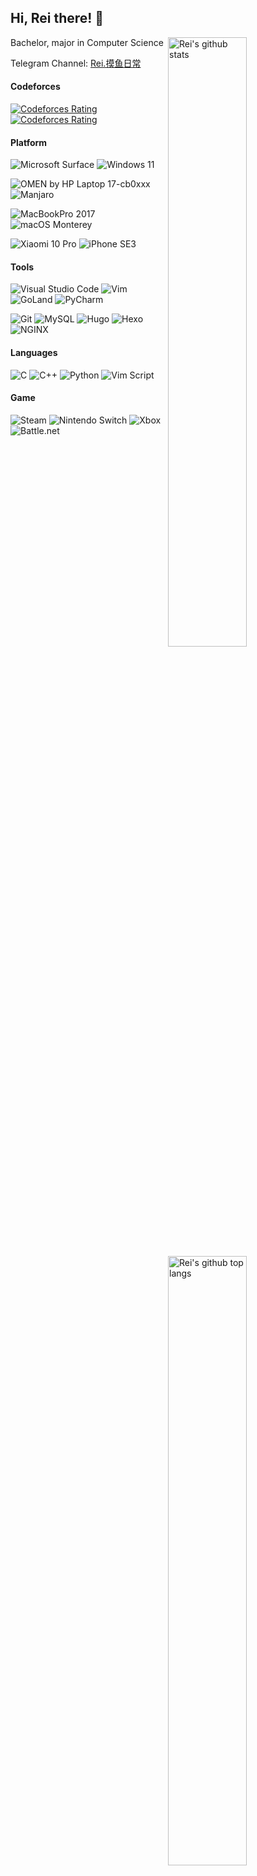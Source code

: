 ## Hi, Rei there! 👋

<img align=right alt="Rei's github stats" width="50%" src="https://github-readme-stats.vercel.app/api?username=ACRei&show_icons=true">

<img align=right alt="Rei's github top langs" width="50%" src="https://github-readme-stats.vercel.app/api/top-langs/?username=ACRei&layout=compact">

<div align=left>
  
Bachelor, major in Computer Science
  
Telegram Channel: [Rei.摸鱼日常](https://t.me/ReiOnTheLoaf)

#### Codeforces

[![Codeforces Rating](https://cfrating.baoshuo.dev/rating?username=ReiAC)](https://codeforces.com/profile/ReiAC)
[![Codeforces Rating](https://cfrating.baoshuo.dev/rating?username=ACMagic)](https://codeforces.com/profile/ACMagic)

#### Platform

![Microsoft Surface](https://img.shields.io/static/v1?style=for-the-badge&message=Surface%20Pro7&color=5E5E5E&logo=Microsoft&logoColor=FFFFFF&label=)
![Windows 11](https://img.shields.io/static/v1?style=for-the-badge&message=Windows%2011&color=0078D6&logo=Windows&logoColor=FFFFFF&label=)

![OMEN by HP Laptop 17-cb0xxx](https://img.shields.io/static/v1?style=for-the-badge&message=HP%2017-cb0xxx&color=0096D6&logo=HP&logoColor=FFFFFF&label=)
![Manjaro](https://img.shields.io/static/v1?style=for-the-badge&message=Manjaro%20Linux&color=222222&logo=Manjaro&logoColor=35BF5C&label=)

![MacBookPro 2017](https://img.shields.io/static/v1?style=for-the-badge&message=MacBookPro%202017&color=000000&logo=Apple&logoColor=FFFFFF&label=)
![macOS Monterey](https://img.shields.io/static/v1?style=for-the-badge&message=macOS%20Monterey&color=000000&logo=macOS&logoColor=FFFFFF&label=)

![Xiaomi 10 Pro](https://img.shields.io/static/v1?style=for-the-badge&message=Xiaomi%2010%20Pro&color=FF6900&logo=Xiaomi&logoColor=FFFFFF&label=)
![iPhone SE3](https://img.shields.io/static/v1?style=for-the-badge&message=iPhone%20SE3&color=000000&logo=iOS&logoColor=FFFFFF&label=)

#### Tools

![Visual Studio Code](https://img.shields.io/static/v1?style=for-the-badge&message=Visual+Studio+Code&color=007ACC&logo=Visual+Studio+Code&logoColor=FFFFFF&label=)
![Vim](https://img.shields.io/static/v1?style=for-the-badge&message=Vim&color=019733&logo=Vim&logoColor=FFFFFF&label=)
![GoLand](https://img.shields.io/static/v1?style=for-the-badge&message=GoLand&color=000000&logo=GoLand&logoColor=FFFFFF&label=)
![PyCharm](https://img.shields.io/static/v1?style=for-the-badge&message=PyCharm&color=000000&logo=PyCharm&logoColor=FFFFFF&label=)

![Git](https://img.shields.io/static/v1?style=for-the-badge&message=Git&color=F05032&logo=Git&logoColor=FFFFFF&label=)
![MySQL](https://img.shields.io/static/v1?style=for-the-badge&message=MySQL&color=4479A1&logo=MySQL&logoColor=FFFFFF&label=)
![Hugo](https://img.shields.io/static/v1?style=for-the-badge&message=Hugo&color=FF4088&logo=Hugo&logoColor=FFFFFF&label=)
![Hexo](https://img.shields.io/static/v1?style=for-the-badge&message=Hexo&color=0E83CD&logo=Hexo&logoColor=FFFFFF&label=)
![NGINX](https://img.shields.io/static/v1?style=for-the-badge&message=NGINX&color=009639&logo=NGINX&logoColor=FFFFFF&label=)

#### Languages

![C](https://img.shields.io/static/v1?style=for-the-badge&message=C&color=222222&logo=C&logoColor=A8B9CC&label=)
![C++](https://img.shields.io/static/v1?style=for-the-badge&message=C%2B%2B&color=00599C&logo=C%2B%2B&logoColor=FFFFFF&label=)
![Python](https://img.shields.io/static/v1?style=for-the-badge&message=Python&color=3776AB&logo=Python&logoColor=FFFFFF&label=)
![Vim Script](https://img.shields.io/static/v1?style=for-the-badge&message=Vim%20Script&color=019733&logo=Vim&logoColor=FFFFFF&label=)

#### Game

![Steam](https://img.shields.io/static/v1?style=for-the-badge&message=Steam&color=000000&logo=Steam&logoColor=FFFFFF&label=)
![Nintendo Switch](https://img.shields.io/static/v1?style=for-the-badge&message=Nintendo+Switch&color=E60012&logo=Nintendo+Switch&logoColor=FFFFFF&label=)
![Xbox](https://img.shields.io/static/v1?style=for-the-badge&message=Xbox&color=107C10&logo=Xbox&logoColor=FFFFFF&label=)
![Battle.net](https://img.shields.io/static/v1?style=for-the-badge&message=StarCraft%202&color=148EFF&logo=Battle.net&logoColor=FFFFFF&label=)
